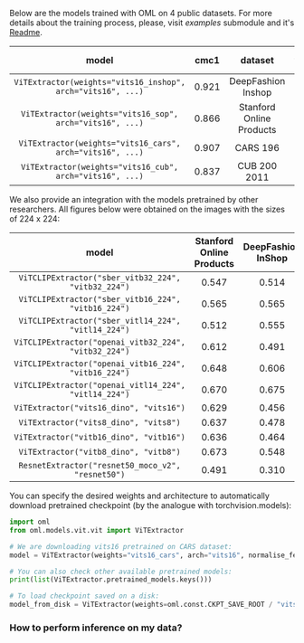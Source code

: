 Below are the models trained with OML on 4 public datasets.
For more details about the training process, please, visit *examples* submodule and it's
[Readme](https://github.com/OML-Team/open-metric-learning/blob/main/examples/).

|                            model                            | cmc1  |         dataset          |                                              weights                                              | hash (the beginning) | Transforms |
|:-----------------------------------------------------------:|:-----:|:------------------------:|:-------------------------------------------------------------------------------------------------:|:--------------------:|:----------:|
| `ViTExtractor(weights="vits16_inshop", arch="vits16", ...)` | 0.921 |    DeepFashion Inshop    |    [link](https://drive.google.com/file/d/1niX-TC8cj6j369t7iU2baHQSVN3MVJbW/view?usp=sharing)     |        e1017d        |  [link]()  |
|  `ViTExtractor(weights="vits16_sop", arch="vits16", ...)`   | 0.866 | Stanford Online Products |   [link](https://drive.google.com/file/d/1zuGRHvF2KHd59aw7i7367OH_tQNOGz7A/view?usp=sharing)      |        85cfa5        |  [link]()  |
|  `ViTExtractor(weights="vits16_cars", arch="vits16", ...)`  | 0.907 |         CARS 196         |   [link](https://drive.google.com/drive/folders/17a4_fg94dox2sfkXmw-KCtiLBlx-ut-1?usp=sharing)    |        9f1e59        |  [link]()  |
|  `ViTExtractor(weights="vits16_cub", arch="vits16", ...)`   | 0.837 |       CUB 200 2011       |   [link](https://drive.google.com/drive/folders/1TPCN-eZFLqoq4JBgnIfliJoEK48x9ozb?usp=sharing)    |        e82633        |  [link]()  |

We also provide an integration with the models pretrained by other researchers.
All figures below were obtained on the images with the sizes of 224 x 224:

|                        model                              |   Stanford Online Products |   DeepFashion InShop |   CUB 200 2011 |   CARS 196 |                                                                           Transforms                                                                           |
|:---------------------------------------------------------:|:--------------------------:|:--------------------:|:--------------:|:----------:|:--------------------------------------------------------------------------------------------------------------------------------------------------------------:|
| `ViTCLIPExtractor("sber_vitb32_224", "vitb32_224")`       |                      0.547 |                0.514 |          0.448 |      0.618 | [link](https://github.com/OML-Team/open-metric-learning/blob/5105622fa11d8109e4d33657628ed8479edbef99/oml/transforms/images/albumentations/transforms.py#L139) |
| `ViTCLIPExtractor("sber_vitb16_224", "vitb16_224")`       |                      0.565 |                0.565 |          0.524 |      0.648 | [link](https://github.com/OML-Team/open-metric-learning/blob/5105622fa11d8109e4d33657628ed8479edbef99/oml/transforms/images/albumentations/transforms.py#L139) |
| `ViTCLIPExtractor("sber_vitl14_224", "vitl14_224")`       |                      0.512 |                0.555 |          0.606 |      0.707 | [link](https://github.com/OML-Team/open-metric-learning/blob/5105622fa11d8109e4d33657628ed8479edbef99/oml/transforms/images/albumentations/transforms.py#L139) |
| `ViTCLIPExtractor("openai_vitb32_224", "vitb32_224")`     |                      0.612 |                0.491 |          0.560 |      0.693 | [link](https://github.com/OML-Team/open-metric-learning/blob/5105622fa11d8109e4d33657628ed8479edbef99/oml/transforms/images/albumentations/transforms.py#L139) |
| `ViTCLIPExtractor("openai_vitb16_224", "vitb16_224")`     |                      0.648 |                0.606 |          0.665 |      0.767 | [link](https://github.com/OML-Team/open-metric-learning/blob/5105622fa11d8109e4d33657628ed8479edbef99/oml/transforms/images/albumentations/transforms.py#L139) |
| `ViTCLIPExtractor("openai_vitl14_224", "vitl14_224")`     |                      0.670 |                0.675 |          0.745 |      0.844 | [link](https://github.com/OML-Team/open-metric-learning/blob/5105622fa11d8109e4d33657628ed8479edbef99/oml/transforms/images/albumentations/transforms.py#L139) |
| `ViTExtractor("vits16_dino", "vits16")`                   |                      0.629 |                0.456 |          0.693 |      0.313 | [link](https://github.com/OML-Team/open-metric-learning/blob/5105622fa11d8109e4d33657628ed8479edbef99/oml/transforms/images/albumentations/transforms.py#L128) |
| `ViTExtractor("vits8_dino", "vits8")`                     |                      0.637 |                0.478 |          0.703 |      0.344 | [link](https://github.com/OML-Team/open-metric-learning/blob/5105622fa11d8109e4d33657628ed8479edbef99/oml/transforms/images/albumentations/transforms.py#L128) |
| `ViTExtractor("vitb16_dino", "vitb16")`                   |                      0.636 |                0.464 |          0.626 |      0.340 | [link](https://github.com/OML-Team/open-metric-learning/blob/5105622fa11d8109e4d33657628ed8479edbef99/oml/transforms/images/albumentations/transforms.py#L128) |
| `ViTExtractor("vitb8_dino", "vitb8")`                     |                      0.673 |                0.548 |          0.546 |      0.342 | [link](https://github.com/OML-Team/open-metric-learning/blob/5105622fa11d8109e4d33657628ed8479edbef99/oml/transforms/images/albumentations/transforms.py#L128) |
| `ResnetExtractor("resnet50_moco_v2", "resnet50")`         |                      0.491 |                0.310 |          0.244 |      0.155 | [link](https://github.com/OML-Team/open-metric-learning/blob/5105622fa11d8109e4d33657628ed8479edbef99/oml/transforms/images/albumentations/transforms.py#L128) |


You can specify the desired weights and architecture to automatically download pretrained checkpoint (by the analogue with torchvision.models):

[comment]:checkpoint-start
```python
import oml
from oml.models.vit.vit import ViTExtractor

# We are downloading vits16 pretrained on CARS dataset:
model = ViTExtractor(weights="vits16_cars", arch="vits16", normalise_features=False)

# You can also check other available pretrained models:
print(list(ViTExtractor.pretrained_models.keys()))

# To load checkpoint saved on a disk:
model_from_disk = ViTExtractor(weights=oml.const.CKPT_SAVE_ROOT / "vits16_cars.ckpt", arch="vits16", normalise_features=False)
```

### How to perform inference on my data?



[comment]:checkpoint-end
